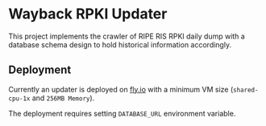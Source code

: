 # Wayback RPKI Updater

This project implements the crawler of RIPE RIS RPKI daily dump with a database
schema design to hold historical information accordingly.

## Deployment

Currently an updater is deployed on [fly.io](https://fly.io) with a
minimum VM size (`shared-cpu-1x` and `256MB Memory`).

The deployment requires setting `DATABASE_URL` environment variable.